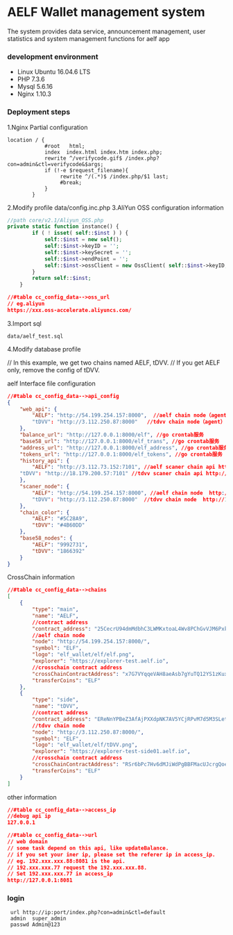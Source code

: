 # AELF Wallet management system

The system provides data service, announcement management, user statistics and system management functions for aelf app


### development environment

- Linux Ubuntu 16.04.6 LTS
- PHP 7.3.6
- Mysql 5.6.16
- Nginx 1.10.3

### Deployment steps

1.Nginx Partial configuration
```nginx
location / {
            #root   html;
            index  index.html index.htm index.php;
            rewrite ^/verifycode.gif$ /index.php?con=admin&ctl=verifycode&$args;
            if (!-e $request_filename){
                 rewrite ^/(.*)$ /index.php/$1 last;
                 #break;
            }
        }
```

2.Modify profile data/config.inc.php
3.AliYun OSS configuration information
```php
//path core/v2.1/Aliyun_OSS.php
private static function instance() {
		if ( ! isset( self::$inst ) ) {
			self::$inst = new self();
            self::$inst->keyID = '';
            self::$inst->keySecret = '';
			self::$inst->endPoint = '';
			self::$inst->ossClient = new OssClient( self::$inst->keyID, self::$inst->keySecret, self::$inst->endPoint );
		}
		return self::$inst;
	}
```

```json
//#table cc_config_data-->oss_url
// eg.aliyun
https://xxx.oss-accelerate.aliyuncs.com/
```

3.Import sql
```angular2
data/aelf_test.sql
```
4.Modify database profile

// In this example, we get two chains named AELF, tDVV.
// If you get AELF only, remove the config of tDVV.

aelf Interface file configuration
```json
//#table cc_config_data-->api_config
{
    "web_api": {
        "AELF": "http://54.199.254.157:8000",  //aelf chain node（agent）https://xx.aelf.io/8000
        "tDVV": "http://3.112.250.87:8000"   //tdvv chain node（agent）https://xx.aelf.io/8001
    },
    "balance_url": "http://127.0.0.1:8000/elf", //go crontab服务
    "base58_url": "http://127.0.0.1:8000/elf_trans", //go crontab服务
    "address_url": "http://127.0.0.1:8000/elf_address", //go crontab服务
    "tokens_url": "http://127.0.0.1:8000/elf_tokens", //go crontab服务
    "history_api": {
        "AELF": "http://3.112.73.152:7101", //aelf scaner chain api http://127.0.0.1:7101
	"tDVV": "http://18.179.200.57:7101" //tdvv scaner chain api http://127.0.0.1:7102
    },
    "scaner_node": {
        "AELF": "http://54.199.254.157:8000", //aelf chain node  http://127.0.0.1:8000
        "tDVV": "http://3.112.250.87:8000"  //tdvv chain node  http://127.0.0.1:8001
    },
    "chain_color": {
        "AELF": "#5C28A9",
        "tDVV": "#4B60DD"
    },
    "base58_nodes": {
        "AELF": "9992731",
        "tDVV": "1866392"
    }
}
```
CrossChain information
```json
//#table cc_config_data-->chains
[
    {
        "type": "main",
        "name": "AELF",
        //contract address
        "contract_address": "25CecrU94dmMdbhC3LWMKxtoaL4Wv8PChGvVJM6PxkHAyvXEhB",
        //aelf chain node
        "node": "http://54.199.254.157:8000/",
        "symbol": "ELF",
        "logo": "elf_wallet/elf/elf.png",
        "explorer": "https://explorer-test.aelf.io",
        //crosschain contract address
        "crossChainContractAddress": "x7G7VYqqeVAH8aeAsb7gYuTQ12YS1zKuxur9YES3cUj72QMxJ",
        "transferCoins": "ELF"
    },
    {
        "type": "side",
        "name": "tDVV",
        //contract address
        "contract_address": "EReNnYPBeZ3AfAjPXXdpNK7AV5YCjRPvM7d5M3SLettMZpxre",
        //tdvv chain node
        "node": "http://3.112.250.87:8000/",
        "symbol": "ELF",
        "logo": "elf_wallet/elf/tDVV.png",
        "explorer": "https://explorer-test-side01.aelf.io",
        //crosschain contract address
        "crossChainContractAddress": "RSr6bPc7Hv6dMJiWdPgBBFMacUJcrgQoeHkVBMjqJ5HURtKK3",
        "transferCoins": "ELF"
    }
]

```
other information
```json
//#table cc_config_data-->access_ip
//debug api ip
127.0.0.1

//#table cc_config_data-->url
// web domain
// some task depend on this api, like updateBalance.
// if you set your iner ip, please set the referer ip in access_ip.
// eg. 192.xxx.xxx.88:8081 is the api. 
// 192.xxx.xxx.77 request the 192.xxx.xxx.88.
// Set 192.xxx.xxx.77 in access_ip
http://127.0.0.1:8081
```


### login 
```
 url http://ip:port/index.php?con=admin&ctl=default
 admin  super_admin
 passwd Admin@123
```

